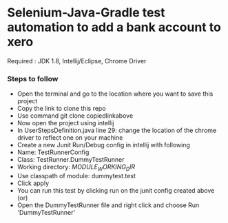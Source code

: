 Selenium-Java-Gradle test automation to add a bank account to xero
===================
Required : JDK 1.8, Intellij/Eclipse, Chrome Driver
### Steps to follow
 * Open the terminal and go to the location where you want to save this project
 * Copy the link to clone this repo
 * Use command git clone copiedlinkabove
 * Now open the project using intellij 
 * In UserStepsDefinition.java line 29: change the location of the chrome driver to reflect one on your machine
 * Create a new Junit Run/Debug config in intellij with following
 * Name: TestRunnerConfig
 * Class: TestRunner.DummyTestRunner
 * Working directory: $MODULE_WORKING_DIR$
 * Use classpath of module: dummytest.test 
 * Click apply
 * You can run this test by clicking run on the junit config created above (or)
 * Open the DummyTestRunner file and right click and choose  Run 'DummyTestRunner'
